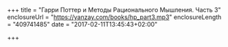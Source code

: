 +++
title = "Гарри Поттер и Методы Рационального Мышления. Часть 3"
enclosureUrl = "https://yanzay.com/books/hp_part3.mp3"
enclosureLength = "409741485"
date = "2017-02-11T13:45:43+02:00"

+++

